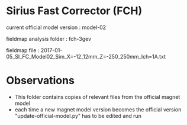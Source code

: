 Sirius Fast Corrector (FCH)
===========================

current official model version : model-02

fieldmap analysis folder       : fch-3gev

fieldmap file                  : 2017-01-05_SI_FC_Model02_Sim_X=-12_12mm_Z=-250_250mm_Ich=1A.txt


Observations
============

- This folder contains copies of relevant files from the official magnet model
- each time a new magnet model version becomes the official version "update-official-model.py" has to be edited and run
